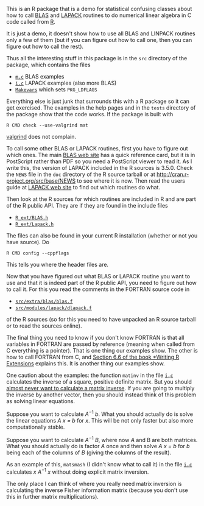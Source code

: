 
This is an R package that is a demo for statistical confusing classes
about how to call
[BLAS](http://en.wikipedia.org/wiki/Basic_Linear_Algebra_Subprograms) and
[LAPACK](http://en.wikipedia.org/wiki/LAPACK) routines to do numerical linear
algebra in C code called from [R](http://www.r-project.org).

It is just a demo, it doesn't show how to use all BLAS and LINPACK routines
only a few of them (but if you can figure out how to call one, then you
can figure out how to call the rest).

Thus all the interesting stuff in this package is in the `src` directory of
the package, which contains the files

 * [`m.c`](package/mat/src/m.c) BLAS examples
 * [`i.c`](package/mat/src/i.c) LAPACK examples (also more BLAS)
 * [`Makevars`](package/mat/src/Makevars) which sets `PKG_LDFLAGS`

Everything else is just junk that surrounds this with a R package so it
can get exercised.  The examples in the help pages and in the `tests`
directory of the package show that the code works.  If the package is built
with

    R CMD check --use-valgrind mat

[valgrind](http://valgrind.org/) does not complain.

To call some other BLAS or LAPACK routines, first you have to figure out
which ones.  The main [BLAS web site](http://www.netlib.org/blas/) has a
quick reference card, but it is in PostScript rather than PDF so you need
a PostScript viewer to read it.  As I write this, the version of LAPACK
included in the R sources is 3.5.0.  Check the `NEWS` file in the `doc`
directory of the R source tarball or at http://cran.r-project.org/src/base/NEWS
to see where it is now.  Then read the users guide at
[LAPACK web site](http://www.netlib.org/lapack/#_manpages) to find out
which routines do what.

Then look at the R sources for which routines are included in R and are part
of the R public API.  They are if they are found in the include files

 * [`R_ext/BLAS.h`](https://svn.r-project.org/R/trunk/src/include/R_ext/BLAS.h)
 * [`R_ext/Lapack.h`](https://svn.r-project.org/R/trunk/src/include/R_ext/Lapack.h)

The files can also be found in your current R installation (whether or not
you have source).  Do

    R CMD config --cppflags

This tells you where the header files are.

Now that you have figured out what BLAS or LAPACK routine you want to use
and that it is indeed part of the R public API, you need to figure out how
to call it.  For this you read the comments in the FORTRAN source code in

 * [`src/extra/blas/blas.f`](https://svn.r-project.org/R/trunk/src/extra/blas/blas.f)
 * [`src/modules/lapack/dlapack.f`](http://svn.r-project.org/R/trunk/src/modules/lapack/dlapack.f)

of the R sources (so for this you need to have unpacked an R source tarball
or to read the sources online).

The final thing you need to know if you don't know FORTRAN is that all
variables in FORTRAN are passed by reference (meaning when called from
C everything is a pointer).  That is one thing our examples show.  The
other is how to call FORTRAN from C, and [Section 6.6 of the book *Writing R Extensions](http://cran.us.r-project.org/doc/manuals/r-release/R-exts.html#Calling-C-from-FORTRAN-and-vice-versa) explains this.  It is another thing
our examples show.

One caution about the examples: the function `matinv` in the file
[`i.c`](package/mat/src/i.c) calculates the inverse of a square, positive
definite matrix.  But you should [almost never want to calculate a matrix
inverse](http://www.johndcook.com/blog/2010/01/19/dont-invert-that-matrix/).
If you are going to multiply the inverse by another vector, then you should
instead think of this problem as solving linear equations.

Suppose you want to calculate <var>A</var><sup>&minus;1</sup> <var>b</var>.
What you should actually do is solve the linear equations <var>A x = b</var>
for <var>x</var>.  This will be not only faster but also more computationally
stable.

Suppose you want to calculate <var>A</var><sup>&minus;1</sup> <var>B</var>,
where now <var>A</var> and </var>B</var> are both matrices.  What you should
actually do is factor <var>A</var> once and then solve <var>A x = b</var> for
<var>b</var> being each of the columns of <var>B</var> (giving the columns
of the result).

As an example of this, `matsmash` (I didn't know what to call it) in the file
[`i.c`](package/mat/src/i.c) calculates <var>x</var>
<var>A</var><sup>&minus;1</sup> <var>x</var> without doing explicit matrix
inversion.

The only place I can think of where you really need matrix inversion is
calculating the inverse Fisher information matrix (because you don't
use this in further matrix multiplications).

